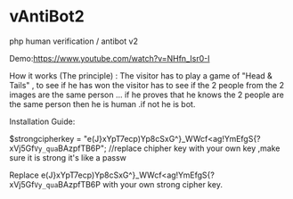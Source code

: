 # vAntiBot2
php human verification / antibot v2

Demo:https://www.youtube.com/watch?v=NHfn_Isr0-I

How it works (The principle) : The visitor has to play a game of "Head & Tails" , to see if he has won the visitor has to see if the 2 people from the 2 images are the same person ... if he proves that he knows the 2 people are the same person then he is human .if not he is bot.


Installation Guide:

$strongcipherkey = "e(J}xYpT7ecp)Yp8cSxG^}_WWcf<ag!YmEfgS{?xVj5Gf`Vy_qua`BAzpfTB6P"; //replace chipher key with your own key ,make sure it is strong it's like a passw


Replace e(J}xYpT7ecp)Yp8cSxG^}_WWcf<ag!YmEfgS{?xVj5Gf`Vy_qua`BAzpfTB6P with your own strong cipher key.
